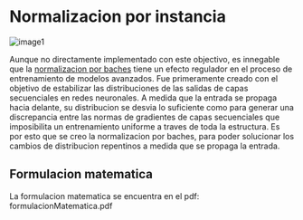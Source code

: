 # Normalizacion por instancia

![image1](https://encrypted-tbn0.gstatic.com/images?q=tbn:ANd9GcTYG1kTDa93D9CvoBMzruaZcv8WGCyIClO95A&s)

Aunque no directamente implementado con este objectivo, es innegable que la [normalizacion por baches](https://arxiv.org/pdf/1502.03167) tiene un efecto regulador en el proceso de entrenamiento de modelos avanzados. Fue primeramente creado con el objetivo de estabilizar las distribuciones de las salidas de capas secuenciales en redes neuronales. A medida que la entrada se propaga hacia delante, su distribucion se desvia lo suficiente como para generar una discrepancia entre las normas de gradientes de capas secuenciales que imposibilita un entrenamiento uniforme a traves de toda la estructura. Es por esto que se creo la normalizacion por baches, para poder solucionar los cambios de distribucion repentinos a medida que se propaga la entrada.

## Formulacion matematica

La formulacion matematica se encuentra en el pdf: formulacionMatematica.pdf

